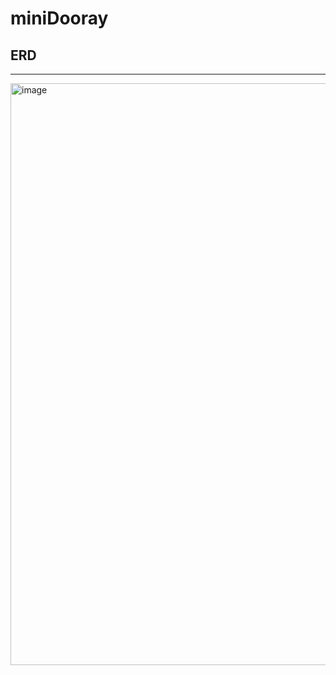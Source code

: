 # miniDooray

## ERD
---
<img width="931" alt="image" src="https://github.com/wonyong92/miniDooray/assets/81916321/82b131b9-f3ed-4943-8170-9851f522d50b">
